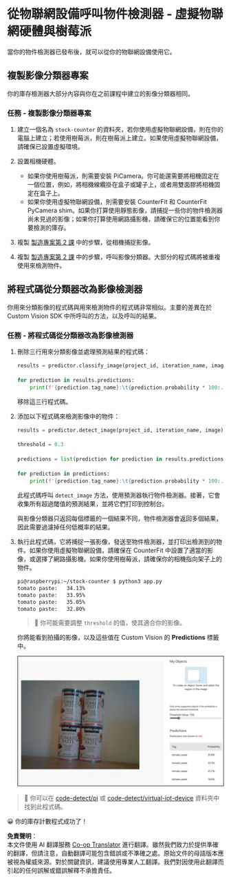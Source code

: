 <!--
CO_OP_TRANSLATOR_METADATA:
{
  "original_hash": "a3fdfec1d1e2cb645ea11c2930b51299",
  "translation_date": "2025-08-24T21:06:41+00:00",
  "source_file": "5-retail/lessons/2-check-stock-device/single-board-computer-object-detector.md",
  "language_code": "tw"
}
-->
# 從物聯網設備呼叫物件檢測器 - 虛擬物聯網硬體與樹莓派

當你的物件檢測器已發布後，就可以從你的物聯網設備使用它。

## 複製影像分類器專案

你的庫存檢測器大部分內容與你在之前課程中建立的影像分類器相同。

### 任務 - 複製影像分類器專案

1. 建立一個名為 `stock-counter` 的資料夾，若你使用虛擬物聯網設備，則在你的電腦上建立；若使用樹莓派，則在樹莓派上建立。如果使用虛擬物聯網設備，請確保已設置虛擬環境。

1. 設置相機硬體。

    * 如果你使用樹莓派，則需要安裝 PiCamera。你可能還需要將相機固定在一個位置，例如，將相機線纜掛在盒子或罐子上，或者用雙面膠將相機固定在盒子上。
    * 如果你使用虛擬物聯網設備，則需要安裝 CounterFit 和 CounterFit PyCamera shim。如果你打算使用靜態影像，請捕捉一些你的物件檢測器尚未見過的影像；如果你打算使用網路攝影機，請確保它的位置能看到你要檢測的庫存。

1. 複製 [製造專案第 2 課](../../../4-manufacturing/lessons/2-check-fruit-from-device/README.md#task---capture-an-image-using-an-iot-device) 中的步驟，從相機捕捉影像。

1. 複製 [製造專案第 2 課](../../../4-manufacturing/lessons/2-check-fruit-from-device/README.md#task---classify-images-from-your-iot-device) 中的步驟，呼叫影像分類器。大部分的程式碼將被重複使用來檢測物件。

## 將程式碼從分類器改為影像檢測器

你用來分類影像的程式碼與用來檢測物件的程式碼非常相似。主要的差異在於 Custom Vision SDK 中所呼叫的方法，以及呼叫的結果。

### 任務 - 將程式碼從分類器改為影像檢測器

1. 刪除三行用來分類影像並處理預測結果的程式碼：

    ```python
    results = predictor.classify_image(project_id, iteration_name, image)
    
    for prediction in results.predictions:
        print(f'{prediction.tag_name}:\t{prediction.probability * 100:.2f}%')
    ```

    移除這三行程式碼。

1. 添加以下程式碼來檢測影像中的物件：

    ```python
    results = predictor.detect_image(project_id, iteration_name, image)

    threshold = 0.3
    
    predictions = list(prediction for prediction in results.predictions if prediction.probability > threshold)
    
    for prediction in predictions:
        print(f'{prediction.tag_name}:\t{prediction.probability * 100:.2f}%')
    ```

    此程式碼呼叫 `detect_image` 方法，使用預測器執行物件檢測器。接著，它會收集所有超過閾值的預測結果，並將它們打印到控制台。

    與影像分類器只返回每個標籤的一個結果不同，物件檢測器會返回多個結果，因此需要過濾掉任何低概率的結果。

1. 執行此程式碼，它將捕捉一張影像，發送至物件檢測器，並打印出檢測到的物件。如果你使用虛擬物聯網設備，請確保在 CounterFit 中設置了適當的影像，或選擇了網路攝影機。如果你使用樹莓派，請確保你的相機指向架子上的物件。

    ```output
    pi@raspberrypi:~/stock-counter $ python3 app.py 
    tomato paste:   34.13%
    tomato paste:   33.95%
    tomato paste:   35.05%
    tomato paste:   32.80%
    ```

    > 💁 你可能需要調整 `threshold` 的值，使其適合你的影像。

    你將能看到拍攝的影像，以及這些值在 Custom Vision 的 **Predictions** 標籤中。

    ![架子上有 4 罐番茄醬，預測結果分別為 35.8%、33.5%、25.7% 和 16.6%](../../../../../translated_images/custom-vision-stock-prediction.942266ab1bcca3410ecdf23643b9f5f570cfab2345235074e24c51f285777613.tw.png)

> 💁 你可以在 [code-detect/pi](../../../../../5-retail/lessons/2-check-stock-device/code-detect/pi) 或 [code-detect/virtual-iot-device](../../../../../5-retail/lessons/2-check-stock-device/code-detect/virtual-iot-device) 資料夾中找到此程式碼。

😀 你的庫存計數程式成功了！

**免責聲明**：  
本文件使用 AI 翻譯服務 [Co-op Translator](https://github.com/Azure/co-op-translator) 進行翻譯。雖然我們致力於提供準確的翻譯，但請注意，自動翻譯可能包含錯誤或不準確之處。原始文件的母語版本應被視為權威來源。對於關鍵資訊，建議使用專業人工翻譯。我們對因使用此翻譯而引起的任何誤解或錯誤解釋不承擔責任。